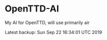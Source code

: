 # OpenTTD-AI
My AI for OpenTTD, will use primarily air

Latest backup: Sun Sep 22 16:34:01 UTC 2019
